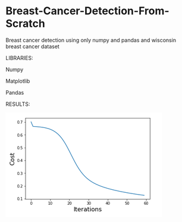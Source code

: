 # Breast-Cancer-Detection-From-Scratch
Breast cancer detection using only numpy and pandas and wisconsin breast cancer dataset

LIBRARIES:

Numpy

Matplotlib

Pandas

RESULTS:

![Cost](/cost.PNG)
